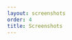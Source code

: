 ```yaml
---
layout: screenshots
order: 4
title: Screenshots
---
```

  <a href="/resources/gespeaker/archive/latest/english/main.png"
    data-caption="Main window with full size"></a>
  <a href="/resources/gespeaker/archive/latest/english/reduced.png"
    data-caption="Main window with reduced size"></a>
  <a href="/resources/gespeaker/archive/latest/english/preferences.png"
    data-caption="Preferences window"></a>
  <a href="/resources/gespeaker/archive/latest/english/mbrola.png"
    data-caption="Preferences window for MBROLA"></a>
  <a href="/resources/gespeaker/archive/latest/english/plugins.png"
    data-caption="Preferences window for plugins"></a>
  <a href="/resources/gespeaker/archive/latest/english/about.png"
    data-caption="About dialog"></a>
